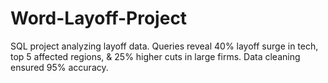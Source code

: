 # Word-Layoff-Project
SQL project analyzing layoff data. Queries reveal 40% layoff surge in tech, top 5 affected regions, &amp; 25% higher cuts in large firms. Data cleaning ensured 95% accuracy.
